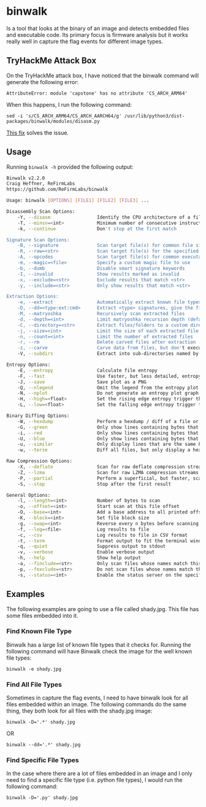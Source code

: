 # binwalk

Is a tool that looks at the binary of an image and detects embedded files and executable code. Its primary focus is firmware analysis but it works really well in capture the flag events for different image types.

## TryHackMe Attack Box

On the TryHackMe attack box, I have noticed that the binwalk command will generate the following error:

`AttributeError: module 'capstone' has no attribute 'CS_ARCH_ARM64'`

When this happens, I run the following command:

`sed -i 's/CS_ARCH_ARM64/CS_ARCH_AARCH64/g' /usr/lib/python3/dist-packages/binwalk/modules/disasm.py`

[This fix](https://www.reddit.com/r/tryhackme/comments/1i8jj5f/comment/mcqjsir/?utm_source=share&utm_medium=web3x&utm_name=web3xcss&utm_term=1&utm_content=share_button) solves the issue.

## Usage

Running `binwalk -h` provided the following output:

```bash
Binwalk v2.2.0
Craig Heffner, ReFirmLabs
https://github.com/ReFirmLabs/binwalk

Usage: binwalk [OPTIONS] [FILE1] [FILE2] [FILE3] ...

Disassembly Scan Options:
    -Y, --disasm                 Identify the CPU architecture of a file using the capstone disassembler
    -T, --minsn=<int>            Minimum number of consecutive instructions to be considered valid (default: 500)
    -k, --continue               Don't stop at the first match

Signature Scan Options:
    -B, --signature              Scan target file(s) for common file signatures
    -R, --raw=<str>              Scan target file(s) for the specified sequence of bytes
    -A, --opcodes                Scan target file(s) for common executable opcode signatures
    -m, --magic=<file>           Specify a custom magic file to use
    -b, --dumb                   Disable smart signature keywords
    -I, --invalid                Show results marked as invalid
    -x, --exclude=<str>          Exclude results that match <str>
    -y, --include=<str>          Only show results that match <str>

Extraction Options:
    -e, --extract                Automatically extract known file types
    -D, --dd=<type:ext:cmd>      Extract <type> signatures, give the files an extension of <ext>, and execute <cmd>
    -M, --matryoshka             Recursively scan extracted files
    -d, --depth=<int>            Limit matryoshka recursion depth (default: 8 levels deep)
    -C, --directory=<str>        Extract files/folders to a custom directory (default: current working directory)
    -j, --size=<int>             Limit the size of each extracted file
    -n, --count=<int>            Limit the number of extracted files
    -r, --rm                     Delete carved files after extraction
    -z, --carve                  Carve data from files, but don't execute extraction utilities
    -V, --subdirs                Extract into sub-directories named by the offset

Entropy Options:
    -E, --entropy                Calculate file entropy
    -F, --fast                   Use faster, but less detailed, entropy analysis
    -J, --save                   Save plot as a PNG
    -Q, --nlegend                Omit the legend from the entropy plot graph
    -N, --nplot                  Do not generate an entropy plot graph
    -H, --high=<float>           Set the rising edge entropy trigger threshold (default: 0.95)
    -L, --low=<float>            Set the falling edge entropy trigger threshold (default: 0.85)

Binary Diffing Options:
    -W, --hexdump                Perform a hexdump / diff of a file or files
    -G, --green                  Only show lines containing bytes that are the same among all files
    -i, --red                    Only show lines containing bytes that are different among all files
    -U, --blue                   Only show lines containing bytes that are different among some files
    -u, --similar                Only display lines that are the same between all files
    -w, --terse                  Diff all files, but only display a hex dump of the first file

Raw Compression Options:
    -X, --deflate                Scan for raw deflate compression streams
    -Z, --lzma                   Scan for raw LZMA compression streams
    -P, --partial                Perform a superficial, but faster, scan
    -S, --stop                   Stop after the first result

General Options:
    -l, --length=<int>           Number of bytes to scan
    -o, --offset=<int>           Start scan at this file offset
    -O, --base=<int>             Add a base address to all printed offsets
    -K, --block=<int>            Set file block size
    -g, --swap=<int>             Reverse every n bytes before scanning
    -f, --log=<file>             Log results to file
    -c, --csv                    Log results to file in CSV format
    -t, --term                   Format output to fit the terminal window
    -q, --quiet                  Suppress output to stdout
    -v, --verbose                Enable verbose output
    -h, --help                   Show help output
    -a, --finclude=<str>         Only scan files whose names match this regex
    -p, --fexclude=<str>         Do not scan files whose names match this regex
    -s, --status=<int>           Enable the status server on the specified port
```

## Examples

The following examples are going to use a file called shady.jpg. This file has some files embedded into it.

### Find Known File Type

Binwalk has a large list of known file types that it checks for. Running the following command will have Binwalk check the image for the well known file types:

`binwalk -e shady.jpg`

### Find All File Types

Sometimes in capture the flag events, I need to have binwalk look for all files embedded within an image. The following commands do the same thing, they both look for all files with the shady.jpg image:

`binwalk -D='.*' shady.jpg`

OR

`binwalk --dd='.*' shady.jpg`

### Find Specific File Types

In the case where there are a lot of files embedded in an image and I only need to find a specific file type (i.e. python file types), I would run the following command:

`binwalk -D='.py' shady.jpg`
